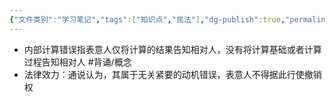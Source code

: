 ```yaml
---
{"文件类别":"学习笔记","tags":["知识点","民法"],"dg-publish":true,"permalink":"/学习笔记studyup/知识点cheese/内部计算错误/","dgPassFrontmatter":true,"created":"2024-07-17T10:22:37.346+08:00","updated":"2024-10-25T12:20:23.627+08:00"}
---
```


- 内部计算错误指表意人仅将计算的结果告知相对人，没有将计算基础或者计算过程告知相对人 #背诵/概念 
- 法律效力：通说认为，其属于无关紧要的动机错误，表意人不得据此行使撤销权